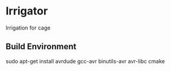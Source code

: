 # Irrigator
Irrigation for cage

## Build Environment

sudo apt-get install avrdude gcc-avr binutils-avr avr-libc cmake
